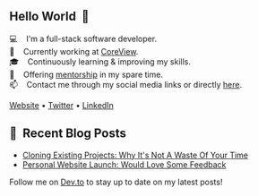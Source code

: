 ## Hello World &nbsp;:wave:

:computer: &nbsp;&nbsp; I'm a full-stack software developer.<br/>
:briefcase: &nbsp;&nbsp; Currently working at [CoreView](https://coreview.com).<br/>
:mortar_board: &nbsp;&nbsp; Continuously learning & improving my skills.<br/>
:school: &nbsp;&nbsp; Offering [mentorship](https://michaelgee.com/mentorship) in my spare time.<br/>
:mailbox: &nbsp;&nbsp; Contact me through my social media links or directly [here](https://michaelgee.com/contact).<br/>

[Website](https://michaelgee.com) • [Twitter](https://twitter.com/michaelgee7) • [LinkedIn](https://www.linkedin.com/in/michael-gee)

## :closed_book:&nbsp; Recent Blog Posts

<!-- BLOG-POST-LIST:START -->
- [Cloning Existing Projects: Why It's Not A Waste Of Your Time](https://dev.to/michaelgee22/cloning-existing-projects-why-it-s-not-a-waste-of-your-time-5he3)
- [Personal Website Launch: Would Love Some Feedback](https://dev.to/michaelgee22/personal-website-launch-would-love-some-feedback-2348)
<!-- BLOG-POST-LIST:END -->

Follow me on [Dev.to](https://dev.to/michaelgee22) to stay up to date on my latest posts!
